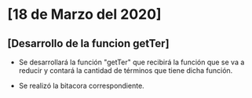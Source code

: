 # [18 de Marzo del 2020]

## [Desarrollo de la funcion getTer]

+ Se desarrollará la función "getTer" que recibirá la función que se va a reducir y contará la cantidad de términos que tiene dicha función. 

+ Se realizó la bitacora correspondiente. 
